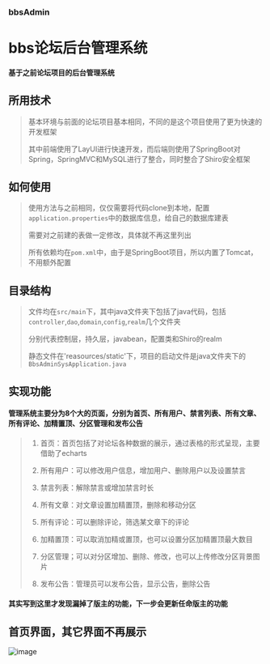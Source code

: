 ### bbsAdmin
# bbs论坛后台管理系统
#### 基于之前论坛项目的后台管理系统

## 所用技术
> 基本环境与前面的论坛项目基本相同，不同的是这个项目使用了更为快速的开发框架
> 
> 其中前端使用了LayUI进行快速开发，而后端则使用了SpringBoot对Spring，SpringMVC和MySQL进行了整合，同时整合了Shiro安全框架

## 如何使用
> 使用方法与之前相同，仅仅需要将代码clone到本地，配置`application.properties`中的数据库信息，给自己的数据库建表
> 
> 需要对之前建的表做一定修改，具体就不再这里列出
>
> 所有依赖均在`pom.xml`中，由于是SpringBoot项目，所以内置了Tomcat，不用额外配置

## 目录结构
> 文件均在`src/main`下，其中java文件夹下包括了java代码，包括`controller`,`dao`,`domain`,`config`,`realm`几个文件夹
>
> 分别代表控制层，持久层，javabean，配置类和Shiro的realm
>
> 静态文件在'reasources/static'下，项目的启动文件是java文件夹下的`BbsAdminSysApplication.java`

## 实现功能

#### 管理系统主要分为8个大的页面，分别为首页、所有用户、禁言列表、所有文章、所有评论、加精置顶、分区管理和发布公告


> 1. 首页：首页包括了对论坛各种数据的展示，通过表格的形式呈现，主要借助了echarts
>
> 2. 所有用户：可以修改用户信息，增加用户、删除用户以及设置禁言
> 
> 3. 禁言列表：解除禁言或增加禁言时长
> 
> 4. 所有文章：对文章设置加精置顶，删除和移动分区
> 
> 5. 所有评论：可以删除评论，筛选某文章下的评论
> 
> 6. 加精置顶：可以取消加精或置顶，也可以设置分区加精置顶最大数目
> 
> 7. 分区管理；可以对分区增加、删除、修改，也可以上传修改分区背景图片
> 
> 8. 发布公告：管理员可以发布公告，显示公告，删除公告

#### 其实写到这里才发现漏掉了版主的功能，下一步会更新任命版主的功能

## 首页界面，其它界面不再展示

![image](https://user-images.githubusercontent.com/83497285/119360372-1faa9780-bcdd-11eb-8cbf-0310d1f5bd05.png)
